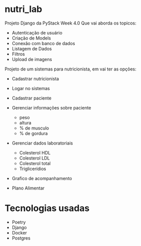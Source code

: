 # nutri_lab

Projeto Django da PyStack Week 4.0
Que vai aborda os topicos:

- Autenticação de usuário
- Criação de Models
- Conexão com banco de dados
- Listagem de Dados
- Filtros
- Upload de imagens



Projeto de um sistemas para nutricionista, em vai ter as opções:

- Cadastrar nutricionista
- Logar no sistemas
- Cadastrar paciente
- Gerenciar informações sobre paciente
    - peso
    - altura
    - % de musculo
    - % de gordura
- Gerenciar dados laboratoriais
    - Colesterol HDL
    - Colesterol LDL
    - Colesterol total
    - Triglicerídios

- Grafico de acompanhamento
- Plano Alimentar 
# Tecnologias usadas

- Poetry
- Django
- Docker
- Postgres
